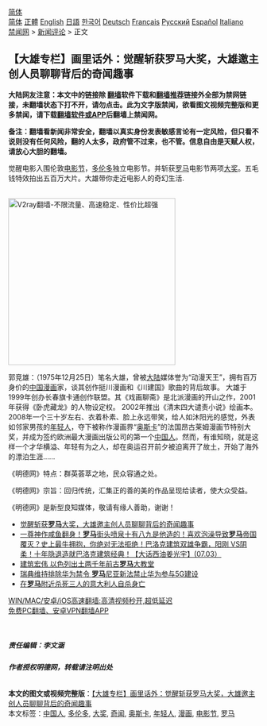  <!-- 面包屑导航 --> <div class="breadcrumb"><!-- GTranslate: https://gtranslate.io/ -->  <div class="switcher notranslate">  <div class="selected">  <a href="#" onclick="return false;"> 简体</a>  </div>  <div class="option">  <a href="https://www.bannedbook.org" onclick="doGTranslate('zh-CN|zh-CN');jQuery('div.switcher div.selected a').html(jQuery(this).html());return false;" title="简体中文" class="nturl selected"> 简体</a>  <a href="https://www.bannedbook.org/zh-tw/" onclick="doGTranslate('zh-CN|zh-TW');jQuery('div.switcher div.selected a').html(jQuery(this).html());return false;" title="繁體中文" class="nturl"> 正體</a>  <a href="https://www.bannedbook.org/en/" onclick="doGTranslate('zh-CN|en');jQuery('div.switcher div.selected a').html(jQuery(this).html());return false;" title="English" class="nturl"> English</a>  <a href="https://www.bannedbook.org/ja/" onclick="doGTranslate('zh-CN|ja');jQuery('div.switcher div.selected a').html(jQuery(this).html());return false;" title="日本語" class="nturl"> 日語</a>  <a href="https://www.bannedbook.org/ko/" onclick="doGTranslate('zh-CN|ko');jQuery('div.switcher div.selected a').html(jQuery(this).html());return false;" title="한국어" class="nturl"> 한국어</a>  <a href="https://www.bannedbook.org/de/" onclick="doGTranslate('zh-CN|de');jQuery('div.switcher div.selected a').html(jQuery(this).html());return false;" title="Deutsch" class="nturl"> Deutsch</a>  <a href="https://www.bannedbook.org/fr/" onclick="doGTranslate('zh-CN|fr');jQuery('div.switcher div.selected a').html(jQuery(this).html());return false;" title="Français" class="nturl"> Français</a>  <a href="https://www.bannedbook.org/ru/" onclick="doGTranslate('zh-CN|ru');jQuery('div.switcher div.selected a').html(jQuery(this).html());return false;" title="Русский" class="nturl"> Русский</a>  <a href="https://www.bannedbook.org/es/" onclick="doGTranslate('zh-CN|es');jQuery('div.switcher div.selected a').html(jQuery(this).html());return false;" title="Español" class="nturl"> Español</a>  <a href="https://www.bannedbook.org/it/" onclick="doGTranslate('zh-CN|it');jQuery('div.switcher div.selected a').html(jQuery(this).html());return false;" title="Italiano" class="nturl"> Italiano</a>  </div>  </div>      <div class='breadcrumb-sub'><!-- Breadcrumb NavXT 6.3.0 --> <a href="https://www.bannedbook.org/" class="home">禁闻网</a> &gt; <a href="https://www.bannedbook.org/bnews/comments/" class="category">新闻评论</a> &gt; 正文</div></div><h2>【大雄专栏】画里话外：觉醒斩获罗马大奖，大雄邀主创人员聊聊背后的奇闻趣事</h2> <p class="notice"><b>大陆网友注意：本文中的链接除 <a href="https://github.com/bannedbook/fanqiang" >翻墙</a>软件下载和<a href="https://github.com/killgcd/justmysocks/blob/master/README.md">翻墙推荐</a>链接外全部为禁网链接，未翻墙状态下打不开，请勿点击。此为文字版禁闻，欲看图文视频完整版和更多禁闻，请下载<a href="https://github.com/bannedbook/fanqiang">翻墙软件或APP</a>后翻墙上禁闻网。</p><p>备注：翻墙看新闻非常安全，翻墙以真实身份发表敏感言论有一定风险，但只看不说则没有任何风险，翻的人太多，政府管不过来，也不管。信息自由是天赋人权，请放心大胆的翻墙。</b></p>  <div class="entry"> <p>              <a href="https://i1.wp.com/upload-images-bucket-v64rleca837do.s3.eu-west-1.amazonaws.com/wp-content/uploads/2021/07/17052301/unnamed_%E5%89%AF%E6%9C%AC_%E5%89%AF%E6%9C%AC_%E5%89%AF%E6%9C%AC.jpg?fit=860%2C484&#038;ssl=1" data-caption=""></a>                            </p> <p>觉醒电影入围伦敦<a href="https://www.bannedbook.org/bnews/tag/%e7%94%b5%e5%bd%b1%e8%8a%82/" class="st_tag internal_tag" rel="tag" title="标签 电影节 下的日志">电影节</a>，<a href="https://www.bannedbook.org/bnews/tag/%e5%a4%9a%e4%bc%a6%e5%a4%9a/" class="st_tag internal_tag" rel="tag" title="标签 多伦多 下的日志">多伦多</a>独立电影节。并斩获<a href="https://www.bannedbook.org/bnews/tag/%e7%bd%97%e9%a9%ac/" class="st_tag internal_tag" rel="tag" title="标签 罗马 下的日志">罗马</a>电影节两项<a href="https://www.bannedbook.org/bnews/tag/%E5%A4%A7%E5%A5%96/" class="st_tag internal_tag" rel="tag" title="标签 大奖 下的日志">大奖</a>。五毛钱特效拍出五百万大片。大雄带你走近电影人的奇幻生活.</p> <p></p>  <p><br/><a href="https://github.com/bannedbook/fanqiang/wiki/V2ray%E6%9C%BA%E5%9C%BA"><img src="https://raw.githubusercontent.com/bannedbook/fanqiang/master/v2ss/images/v2free.jpg" width="336" alt="V2ray翻墙-不限流量、高速稳定、性价比超强"></a><br/></p> <p>郭竞雄：（1975年12月25日）笔名大雄，曾被<span class='wp_keywordlink_affiliate'><a href="https://www.bannedbook.org/" title="大陆" target="_blank">大陆</a></span>媒体誉为“动漫天王”，拥有百万身价的<span class='wp_keywordlink_affiliate'><a href="https://www.bannedbook.org/" title="中国" target="_blank">中国</a></span><a href="https://www.bannedbook.org/bnews/tag/%e6%bc%ab%e7%94%bb/" class="st_tag internal_tag" rel="tag" title="标签 漫画 下的日志">漫画</a>家，谈其创作挺川漫画和《川建国》歌曲的背后故事。 大雄于1999年创办长春旗卡通创作联盟。其《戏画聊斋》是北派漫画的开山之作，2001年获得《卧虎藏龙》的人物设定权。 2002年推出《清末四大谴责小说》绘画本。 2008年一个三十岁左右、衣着朴素、脸上永远带笑，给人如沐阳光的感觉，外表如邻家男孩的<a href="https://www.bannedbook.org/bnews/tag/%e5%b9%b4%e8%bd%bb%e4%ba%ba/" class="st_tag internal_tag" rel="tag" title="标签 年轻人 下的日志">年轻人</a>，夺下被称作漫画界“<a href="https://www.bannedbook.org/bnews/tag/%e5%a5%a5%e6%96%af%e5%8d%a1/" class="st_tag internal_tag" rel="tag" title="标签 奥斯卡 下的日志">奥斯卡</a>”的法国昂古莱姆漫画节特别大奖，并成为签约欧洲最大漫画出版公司的第一个<a href="https://www.bannedbook.org/bnews/tag/%e4%b8%ad%e5%9b%bd%e4%ba%ba/" class="st_tag internal_tag" rel="tag" title="标签 中国人 下的日志">中国人</a>。然而，有谁知晓，就是这样一个才华横溢、年轻有为之人，却在奥运召开前夕被迫离开了故土，开始了海外的漂泊生涯……</p> <p></p>  <p>《明德网》特点：群英荟萃之地，民众容通之处。</p> <p>《明德网》宗旨：回归传统，汇集正的善的美的作品呈现给读者，使大众受益。</p> <p>《明德网》是新型良知媒体，敬请有缘人善助，谢谢！</p>  <ul class='op-related-articles' title='相关阅读'> <li><a href='https://www.bannedbook.org/bnews/comments/20210717/1588738.html' target='_blank'>觉醒斩获<b>罗马</b>大奖，大雄邀主创人员聊聊背后的奇闻趣事</a></li> <li><a href='https://www.bannedbook.org/bnews/comments/20210704/1580033.html' target='_blank'>一尊神作咸鱼翻身！<b>罗马</b>街头喷泉十有八九是他造的！喜欢泡澡导致<b>罗马</b>帝国覆灭？史上最牛拥抱，你绝对无法拒绝！巴洛克建筑双雄争霸，阳刚 VS阴柔！十年隐退造就巴洛克建筑经典！【大话西油姜光宇】(07.03）</a></li> <li><a href='https://www.bannedbook.org/bnews/worldnews/20210625/1574426.html' target='_blank'>建筑宏伟 以色列出土两千年前古<b>罗马</b>大教堂</a></li> <li><a href='https://www.bannedbook.org/bnews/ssgc/20210624/1573046.html' target='_blank'>瑞典维持排除华为禁令 <b>罗马</b>尼亚新法禁止华为参与5G建设</a></li> <li><a href='https://www.bannedbook.org/bnews/baitai/20210614/1566437.html' target='_blank'>在<b>罗马</b>附近杀死三人的意大利人自杀身亡</a></li> </ul> <p class="texttj"> <a href="https://github.com/bannedbook/fanqiang/wiki/V2ray%E6%9C%BA%E5%9C%BA" target="_blank">WIN/MAC/安卓/iOS高速翻墙:高清视频秒开,超低延迟</a><br/> <a href="https://github.com/bannedbook/fanqiang/wiki/%E7%A6%81%E9%97%BB%E7%BD%91%E5%AE%89%E5%8D%93%E7%BF%BB%E5%A2%99%E6%96%B0%E9%97%BBAPP" target="_blank">免费PC翻墙、安卓VPN翻墙APP</a></p><p>&nbsp;</p> <h5>责任编辑：李文涵</h5> <h5>作者授权明德网，转载请注明出处</h5> </p> <a name='sharetosocial'></a>  <div style="margin-bottom:5px;padding-bottom:5px;clear:both"> <div id="archive-pix-1" class="banner-ads"> <!-- AuctionX Display platform tag START --> <div id="26318x728x90x621x_ADSLOT2" clicktrack="%%CLICK_URL_ESC%%"></div> <!-- AuctionX Display platform tag END --> </div> <div id="archive-pix-2" class="banner-ads"> <!-- AuctionX Display platform tag START --> <div id="26315x300x250x621x_ADSLOT2" clicktrack="%%CLICK_URL_ESC%%"></div> <!-- AuctionX Display platform tag END --> </div> </div>    <div id="archive-pix-1" class="banner-ads"> <!-- AuctionX Display platform tag START --> <div id="26318x728x90x621x_ADSLOT3" clicktrack="%%CLICK_URL_ESC%%"></div> <!-- AuctionX Display platform tag END --> </div> <div><b>本文的图文或视频完整版</b>：<a href='https://www.bannedbook.org/bnews/comments/20210717/1588954.html'>【大雄专栏】画里话外：觉醒斩获罗马大奖，大雄邀主创人员聊聊背后的奇闻趣事</a></div>  </div><!--END ENTRY--> <div class="postfooter"> <div>本文标签：<a href="https://www.bannedbook.org/bnews/tag/%e4%b8%ad%e5%9b%bd%e4%ba%ba/" rel="tag">中国人</a>, <a href="https://www.bannedbook.org/bnews/tag/%e5%a4%9a%e4%bc%a6%e5%a4%9a/" rel="tag">多伦多</a>, <a href="https://www.bannedbook.org/bnews/tag/%E5%A4%A7%E5%A5%96/" rel="tag">大奖</a>, <a href="https://www.bannedbook.org/bnews/tag/%E5%A5%87%E9%97%BB/" rel="tag">奇闻</a>, <a href="https://www.bannedbook.org/bnews/tag/%e5%a5%a5%e6%96%af%e5%8d%a1/" rel="tag">奥斯卡</a>, <a href="https://www.bannedbook.org/bnews/tag/%e5%b9%b4%e8%bd%bb%e4%ba%ba/" rel="tag">年轻人</a>, <a href="https://www.bannedbook.org/bnews/tag/%e6%bc%ab%e7%94%bb/" rel="tag">漫画</a>, <a href="https://www.bannedbook.org/bnews/tag/%e7%94%b5%e5%bd%b1%e8%8a%82/" rel="tag">电影节</a>, <a href="https://www.bannedbook.org/bnews/tag/%e7%bd%97%e9%a9%ac/" rel="tag">罗马</a></div>  </div><!--END POSTFOOTER--> 